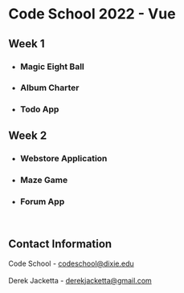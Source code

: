 # Code School 2022 - Vue

## Week 1
* ### Magic Eight Ball
* ### Album Charter
* ### Todo App

## Week 2
* ### Webstore Application
* ### Maze Game
* ### Forum App

<br>

## Contact Information
Code School - codeschool@dixie.edu
<br><br>
Derek Jacketta - derekjacketta@gmail.com